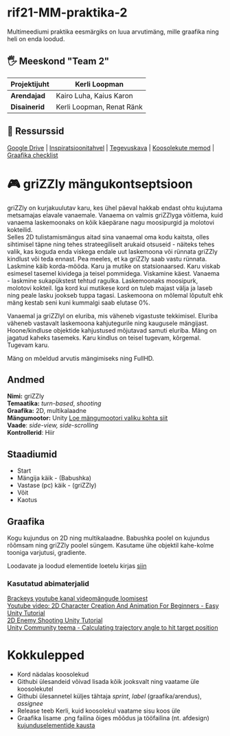 # rif21-MM-praktika-2
Multimeediumi praktika eesmärgiks on luua arvutimäng, mille graafika ning heli on enda loodud. 


## :raised_hand_with_fingers_splayed:	 Meeskond "Team 2"

| **Projektijuht** | Kerli Loopman             |
|------------------|---------------------------|
| **Arendajad**    | Kairo Luha, Kaius Karon   |
| **Disainerid**   | Kerli Loopman, Renat Ränk |

## :bookmark_tabs: Ressurssid

[Google Drive](https://drive.google.com/drive/folders/12y-jqBrefYDzp4aK-Ckxdw56SnxjDHFl?usp=share_link) | [Inspiratsioonitahvel](https://www.figma.com/file/Dp7A3jqcnqm0gcBiQIrzV1/Moodboard?node-id=0%3A1&t=xcevLEVAfKt5AQnP-1) | [Tegevuskava](https://github.com/orgs/tluhk/projects/16/views/3) | [Koosolekute memod](https://github.com/tluhk/rif21-MM-praktika-2/blob/master/praktika-failid/koosolekud.md) | [Graafika checklist](https://github.com/tluhk/rif21-MM-praktika-2/blob/master/Kujunduselemendid/loodav-graafika.md)

# :video_game: griZZly mängukontseptsioon

griZZly on kurjakuulutav karu, kes ühel päeval hakkab endast ohtu kujutama metsamajas elavale vanaemale. Vanaema on valmis griZZlyga võitlema, kuid vanaema laskemoonaks on kõik käepärane nagu moosipurgid ja molotovi kokteilid.  
Selles 2D tulistamismängus aitad sina vanaemal oma kodu kaitsta, olles sihtimisel täpne ning tehes strateegiliselt arukaid otsuseid - näiteks tehes valik, kas koguda enda viskega endale uut laskemoona või rünnata griZZly kindlust või teda ennast. Pea meeles, et ka griZZly saab vastu rünnata. Laskmine käib korda-mööda. Karu ja mutike on statsionaarsed. Karu viskab esimesel tasemel kividega ja teisel pommidega. Viskamine käest. Vanaema - laskmine sukapükstest tehtud ragulka. Laskemoonaks moosipurk, molotovi kokteil. Iga kord kui mutikese kord on tuleb majast välja ja laseb ning peale lasku jookseb tuppa tagasi. Laskemoona on mõlemal lõputult ehk mäng kestab seni kuni kummalgi saab elutase 0%. 

Vanaemal ja griZZlyl on eluriba, mis väheneb vigastuste tekkimisel. Eluriba väheneb vastavalt laskemoona kahjutegurile ning kaugusele mängijast. Hoone/kindluse objektide kahjustused mõjutavad samuti eluriba. 
Mäng on jagatud kaheks tasemeks. Karu kindlus on teisel tugevam, kõrgemal. Tugevam karu. 

Mäng on mõeldud arvutis mängimiseks ning FullHD.

## Andmed

**Nimi:** griZZly  
**Temaatika:** *turn-based*, *shooting*  
**Graafika:** 2D, multikalaadne  
**Mängumootor:** Unity [Loe mängumootori valiku kohta siit](https://github.com/tluhk/rif21-MM-praktika-2/blob/master/praktika-failid/mangumootori-aruanne.md)    
**Vaade**: *side-view, side-scrolling*  
**Kontrollerid**: Hiir

## Staadiumid
- Start
- Mängija käik - (Babushka)
- Vastase (pc) käik - (griZZly)
- Võit
- Kaotus

## Graafika
Kogu kujundus on 2D ning multikalaadne. Babushka poolel on kujundus rõõmsam ning griZZly poolel süngem. Kasutame ühe objektil kahe-kolme tooniga varjutusi, gradiente.

Loodavate ja loodud elementide loetelu kirjas [siin](https://github.com/tluhk/rif21-MM-praktika-2/blob/master/Kujunduselemendid/loodav-graafika.md)


### Kasutatud abimaterjalid

[Brackeys youtube kanal videomängude loomisest](https://www.youtube.com/@Brackeys/videos)  
[Youtube video: 2D Character Creation And Animation For Beginners - Easy Unity Tutorial](http://www.youtube.com/watch?feature=player_embedded&v=LCNt9w12fQA)  
[2D Enemy Shooting Unity Tutorial](https://www.youtube.com/watch?v=--u20SaCCow)  
[Unity Community teema - Calculating trajectory angle to hit target position](https://forum.unity.com/threads/calculating-trajectory-angle-to-hit-target-position-angle-always-90.373197/)

# Kokkulepped

- Kord nädalas koosolekud
- Githubi ülesandeid võivad lisada kõik jooksvalt ning vaatame üle koosolekutel
- Githubi ülesannetel küljes tähtaja *sprint*, *label* (graafika/arendus), *assignee*
- Release teeb Kerli, kuid koosolekul vaatame sisu koos üle
- Graafika lisame .png failina õiges mõõdus ja tööfailina (nt. afdesign) [kujunduselementide kausta](https://github.com/tluhk/rif21-MM-praktika-2/tree/master/Kujunduselemendid) 


